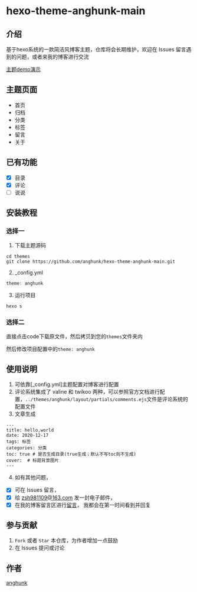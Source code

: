 # hexo-theme-anghunk-main

## 介绍
基于hexo系统的一款简洁风博客主题，仓库将会长期维护，欢迎在 Issues 留言遇到的问题，或者来我的博客进行交流

[主题demo演示](https://shuxhan.com)

## 主题页面
- 首页
- 归档
- 分类
- 标签
- 留言
- 关于

## 已有功能
- [x] 目录
- [x] 评论
- [ ] 说说

## 安装教程

### 选择一

1. 下载主题源码
```shell
cd themes
git clone https://github.com/anghunk/hexo-theme-anghunk-main.git
```
2. _config.yml 
```js
theme: anghunk
```
3. 运行项目
```shell
hexo s
```

### 选择二

直接点击code下载原文件，然后拷贝到您的`themes`文件夹内

然后修改项目配置中的`theme: anghunk`

## 使用说明

1.  可依靠[_config.yml]主题配置对博客进行配置
2.  评论系统集成了 valine 和 twikoo 两种，可以参照官方文档进行配置，`../themes/anghunk/layout/partials/comments.ejs`文件是评论系统的配置文件
3.  文章生成
```
---
title: hello,world
date: 2020-12-17
tags: 标签
categories: 分类
toc: true # 是否生成目录(true生成；默认不写toc则不生成)
cover:  # 标题背景图片
---
```
4. 如有其他问题，
- [x] 可在 Issues 留言，
- [x] 给 zsh981109@163.com 发一封电子邮件，
- [x] 在我的博客留言区进行[留言](https://shuxhan.com/messgae)，
   我都会在第一时间看到并回复

## 参与贡献

1.  `Fork` 或者 `Star` 本仓库，为作者增加一点鼓励
2.  在 Issues 提问或讨论


## 作者

[anghunk](https://github.com/anghunk)


